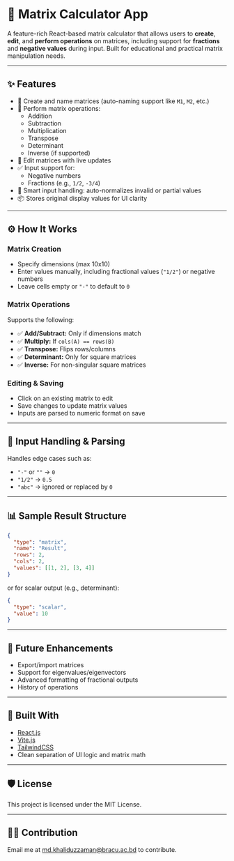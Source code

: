 # 🧮 Matrix Calculator App

A feature-rich React-based matrix calculator that allows users to **create**, **edit**, and **perform operations** on matrices, including support for **fractions** and **negative values** during input. Built for educational and practical matrix manipulation needs.

---

## ✨ Features

- 🔢 Create and name matrices (auto-naming support like `M1`, `M2`, etc.)
- 🧮 Perform matrix operations:
  - Addition
  - Subtraction
  - Multiplication
  - Transpose
  - Determinant
  - Inverse (if supported)
- 📝 Edit matrices with live updates
- ✅ Input support for:
  - Negative numbers
  - Fractions (e.g., `1/2`, `-3/4`)
- 🧼 Smart input handling: auto-normalizes invalid or partial values
- 📦 Stores original display values for UI clarity

---

## ⚙️ How It Works

### Matrix Creation

- Specify dimensions (max 10x10)
- Enter values manually, including fractional values (`"1/2"`) or negative numbers
- Leave cells empty or `"-"` to default to `0`

### Matrix Operations

Supports the following:

- ✅ **Add/Subtract:** Only if dimensions match
- ✅ **Multiply:** If `cols(A) == rows(B)`
- ✅ **Transpose:** Flips rows/columns
- ✅ **Determinant:** Only for square matrices
- ✅ **Inverse:** For non-singular square matrices

### Editing & Saving

- Click on an existing matrix to edit
- Save changes to update matrix values
- Inputs are parsed to numeric format on save

---

## 🧪 Input Handling & Parsing

Handles edge cases such as:

- `"-"` or `""` → `0`
- `"1/2"` → `0.5`
- `"abc"` → ignored or replaced by `0`

---



## 📊 Sample Result Structure

```json
{
  "type": "matrix",
  "name": "Result",
  "rows": 2,
  "cols": 2,
  "values": [[1, 2], [3, 4]]
}
```

or for scalar output (e.g., determinant):

```json
{
  "type": "scalar",
  "value": 10
}
```

---

## 🚀 Future Enhancements

- Export/import matrices
- Support for eigenvalues/eigenvectors
- Advanced formatting of fractional outputs
- History of operations

---

## 🧱 Built With

- [React.js](https://reactjs.org/)
- [Vite.js](https://vite.dev/)
- [TailwindCSS](https://tailwindcss.com/)
- Clean separation of UI logic and matrix math

---

## 🛡️ License

This project is licensed under the MIT License.

---

## 🙋‍♀️ Contribution

Email me at md.khaliduzzaman@bracu.ac.bd to contribute.


